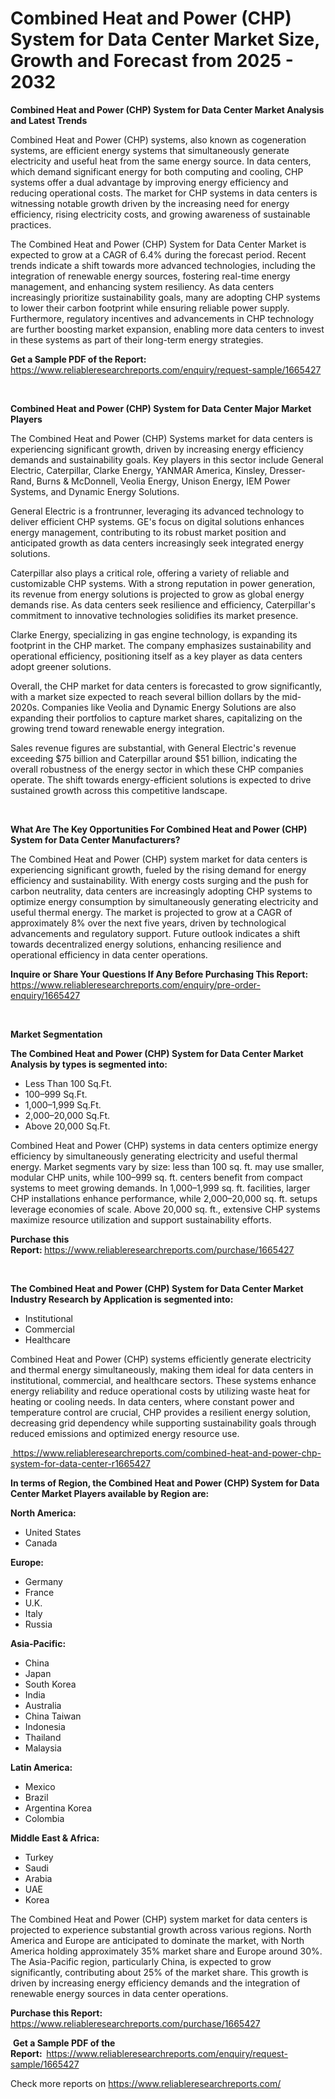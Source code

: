 <p><h1>Combined Heat and Power (CHP) System for Data Center Market Size, Growth and Forecast from 2025 - 2032</h1></p><p><strong>Combined Heat and Power (CHP) System for Data Center Market Analysis and Latest Trends</strong></p>
<p><p>Combined Heat and Power (CHP) systems, also known as cogeneration systems, are efficient energy systems that simultaneously generate electricity and useful heat from the same energy source. In data centers, which demand significant energy for both computing and cooling, CHP systems offer a dual advantage by improving energy efficiency and reducing operational costs. The market for CHP systems in data centers is witnessing notable growth driven by the increasing need for energy efficiency, rising electricity costs, and growing awareness of sustainable practices.</p><p>The Combined Heat and Power (CHP) System for Data Center Market is expected to grow at a CAGR of 6.4% during the forecast period. Recent trends indicate a shift towards more advanced technologies, including the integration of renewable energy sources, fostering real-time energy management, and enhancing system resiliency. As data centers increasingly prioritize sustainability goals, many are adopting CHP systems to lower their carbon footprint while ensuring reliable power supply. Furthermore, regulatory incentives and advancements in CHP technology are further boosting market expansion, enabling more data centers to invest in these systems as part of their long-term energy strategies.</p></p>
<p><strong>Get a Sample PDF of the Report:&nbsp;</strong> <a href="https://www.reliableresearchreports.com/enquiry/request-sample/1665427?utm_campaign=2734&utm_medium=2&utm_source=Github&utm_content=ia&utm_term=08042025&utm_id=combined-heat-and-power-chp-system-for-data-center">https://www.reliableresearchreports.com/enquiry/request-sample/1665427</a></p>
<p>&nbsp;</p>
<p><strong>Combined Heat and Power (CHP) System for Data Center Major Market Players</strong></p>
<p><p>The Combined Heat and Power (CHP) Systems market for data centers is experiencing significant growth, driven by increasing energy efficiency demands and sustainability goals. Key players in this sector include General Electric, Caterpillar, Clarke Energy, YANMAR America, Kinsley, Dresser-Rand, Burns & McDonnell, Veolia Energy, Unison Energy, IEM Power Systems, and Dynamic Energy Solutions.</p><p>General Electric is a frontrunner, leveraging its advanced technology to deliver efficient CHP systems. GE's focus on digital solutions enhances energy management, contributing to its robust market position and anticipated growth as data centers increasingly seek integrated energy solutions.</p><p>Caterpillar also plays a critical role, offering a variety of reliable and customizable CHP systems. With a strong reputation in power generation, its revenue from energy solutions is projected to grow as global energy demands rise. As data centers seek resilience and efficiency, Caterpillar's commitment to innovative technologies solidifies its market presence.</p><p>Clarke Energy, specializing in gas engine technology, is expanding its footprint in the CHP market. The company emphasizes sustainability and operational efficiency, positioning itself as a key player as data centers adopt greener solutions.</p><p>Overall, the CHP market for data centers is forecasted to grow significantly, with a market size expected to reach several billion dollars by the mid-2020s. Companies like Veolia and Dynamic Energy Solutions are also expanding their portfolios to capture market shares, capitalizing on the growing trend toward renewable energy integration.</p><p>Sales revenue figures are substantial, with General Electric's revenue exceeding $75 billion and Caterpillar around $51 billion, indicating the overall robustness of the energy sector in which these CHP companies operate. The shift towards energy-efficient solutions is expected to drive sustained growth across this competitive landscape.</p></p>
<p>&nbsp;</p>
<p><strong>What Are The Key Opportunities For Combined Heat and Power (CHP) System for Data Center Manufacturers?</strong></p>
<p><p>The Combined Heat and Power (CHP) system market for data centers is experiencing significant growth, fueled by the rising demand for energy efficiency and sustainability. With energy costs surging and the push for carbon neutrality, data centers are increasingly adopting CHP systems to optimize energy consumption by simultaneously generating electricity and useful thermal energy. The market is projected to grow at a CAGR of approximately 8% over the next five years, driven by technological advancements and regulatory support. Future outlook indicates a shift towards decentralized energy solutions, enhancing resilience and operational efficiency in data center operations.</p></p>
<p><strong>Inquire or Share Your Questions If Any Before Purchasing This Report:</strong> <a href="https://www.reliableresearchreports.com/enquiry/pre-order-enquiry/1665427?utm_campaign=2734&utm_medium=2&utm_source=Github&utm_content=ia&utm_term=08042025&utm_id=combined-heat-and-power-chp-system-for-data-center">https://www.reliableresearchreports.com/enquiry/pre-order-enquiry/1665427</a></p>
<p>&nbsp;</p>
<p><strong>Market Segmentation</strong></p>
<p><strong>The Combined Heat and Power (CHP) System for Data Center Market Analysis by types is segmented into:</strong></p>
<p><ul><li>Less Than 100 Sq.Ft.</li><li>100–999 Sq.Ft.</li><li>1,000–1,999 Sq.Ft.</li><li>2,000–20,000 Sq.Ft.</li><li>Above 20,000 Sq.Ft.</li></ul></p>
<p><p>Combined Heat and Power (CHP) systems in data centers optimize energy efficiency by simultaneously generating electricity and useful thermal energy. Market segments vary by size: less than 100 sq. ft. may use smaller, modular CHP units, while 100–999 sq. ft. centers benefit from compact systems to meet growing demands. In 1,000–1,999 sq. ft. facilities, larger CHP installations enhance performance, while 2,000–20,000 sq. ft. setups leverage economies of scale. Above 20,000 sq. ft., extensive CHP systems maximize resource utilization and support sustainability efforts.</p></p>
<p><strong>Purchase this Report:&nbsp;</strong><a href="https://www.reliableresearchreports.com/purchase/1665427?utm_campaign=2734&utm_medium=2&utm_source=Github&utm_content=ia&utm_term=08042025&utm_id=combined-heat-and-power-chp-system-for-data-center">https://www.reliableresearchreports.com/purchase/1665427</a></p>
<p>&nbsp;</p>
<p><strong>The Combined Heat and Power (CHP) System for Data Center Market Industry Research by Application is segmented into:</strong></p>
<p><ul><li>Institutional</li><li>Commercial</li><li>Healthcare</li></ul></p>
<p><p>Combined Heat and Power (CHP) systems efficiently generate electricity and thermal energy simultaneously, making them ideal for data centers in institutional, commercial, and healthcare sectors. These systems enhance energy reliability and reduce operational costs by utilizing waste heat for heating or cooling needs. In data centers, where constant power and temperature control are crucial, CHP provides a resilient energy solution, decreasing grid dependency while supporting sustainability goals through reduced emissions and optimized energy resource use.</p></p>
<p><a href="https://www.reliableresearchreports.com/combined-heat-and-power-chp-system-for-data-center-r1665427?utm_campaign=2734&utm_medium=2&utm_source=Github&utm_content=ia&utm_term=08042025&utm_id=combined-heat-and-power-chp-system-for-data-center">&nbsp;https://www.reliableresearchreports.com/combined-heat-and-power-chp-system-for-data-center-r1665427</a></p>
<p><strong>In terms of Region, the Combined Heat and Power (CHP) System for Data Center Market Players available by Region are:</strong></p>
<p>
    <p> <strong> North America: </strong>
        <ul>
            <li>United States</li>
            <li>Canada</li>
        </ul>
        </p> 
    <p> <strong> Europe: </strong>
        <ul>
            <li>Germany</li>
            <li>France</li>
            <li>U.K.</li>
            <li>Italy</li>
            <li>Russia</li>
        </ul>
        </p> 
    <p> <strong> Asia-Pacific: </strong>
        <ul>
            <li>China</li>
            <li>Japan</li>
            <li>South Korea</li>
            <li>India</li>
            <li>Australia</li>
            <li>China Taiwan</li>
            <li>Indonesia</li>
            <li>Thailand</li>
            <li>Malaysia</li>
        </ul>
        </p> 
    <p> <strong> Latin America: </strong>
        <ul>
            <li>Mexico</li>
            <li>Brazil</li>
            <li>Argentina Korea</li>
            <li>Colombia</li>
        </ul>
        </p> 
    <p> <strong> Middle East & Africa: </strong>
        <ul>
            <li>Turkey</li>
            <li>Saudi</li>
            <li>Arabia</li>
            <li>UAE</li>
            <li>Korea</li>
        </ul>
    </p>
    </p>
<p><p>The Combined Heat and Power (CHP) system market for data centers is projected to experience substantial growth across various regions. North America and Europe are anticipated to dominate the market, with North America holding approximately 35% market share and Europe around 30%. The Asia-Pacific region, particularly China, is expected to grow significantly, contributing about 25% of the market share. This growth is driven by increasing energy efficiency demands and the integration of renewable energy sources in data center operations.</p></p>
<p><strong>Purchase this Report: </strong><a href="https://www.reliableresearchreports.com/purchase/1665427?utm_campaign=2734&utm_medium=2&utm_source=Github&utm_content=ia&utm_term=08042025&utm_id=combined-heat-and-power-chp-system-for-data-center">https://www.reliableresearchreports.com/purchase/1665427</a></p>
<p>&nbsp;<strong>Get a Sample PDF of the Report:&nbsp;&nbsp;</strong><a href="https://www.reliableresearchreports.com/enquiry/request-sample/1665427?utm_campaign=2734&utm_medium=2&utm_source=Github&utm_content=ia&utm_term=08042025&utm_id=combined-heat-and-power-chp-system-for-data-center">https://www.reliableresearchreports.com/enquiry/request-sample/1665427</a></p>
<p><strong></strong></p>
<p>Check more reports on <a href="https://www.reliableresearchreports.com/?utm_campaign=2734&utm_medium=2&utm_source=Github&utm_content=ia&utm_term=08042025&utm_id=combined-heat-and-power-chp-system-for-data-center">https://www.reliableresearchreports.com/</a></p>